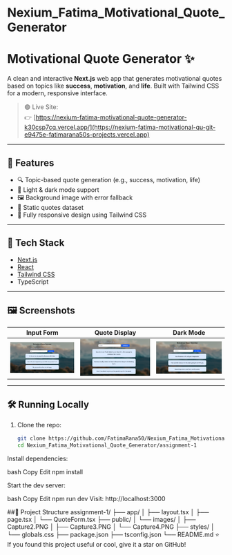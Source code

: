 # Nexium_Fatima_Motivational_Quote_Generator
# Motivational Quote Generator ✨

A clean and interactive **Next.js** web app that generates motivational quotes based on topics like **success**, **motivation**, and **life**. Built with Tailwind CSS for a modern, responsive interface.

> 🟢 Live Site:  
> 👉 [https://nexium-fatima-motivational-quote-generator-k30csp7cq.vercel.app/](https://nexium-fatima-motivational-qu-git-e9475e-fatimarana50s-projects.vercel.app)

---

## 🚀 Features

- 🔍 Topic-based quote generation (e.g., success, motivation, life)
- 🎨 Light & dark mode support
- 🖼️ Background image with error fallback
- 🧠 Static quotes dataset
- 📱 Fully responsive design using Tailwind CSS

---

## 🧰 Tech Stack

- [Next.js](https://nextjs.org/)
- [React](https://reactjs.org/)
- [Tailwind CSS](https://tailwindcss.com/)
- TypeScript

---

## 🖼️ Screenshots

| Input Form | Quote Display | Dark Mode |
|------------|----------------|-----------|
| ![Input](./images/Capture2.PNG) | ![Quotes](./images/Capture3.PNG) | ![Dark](./images/Capture4.PNG) |

---

## 🛠️ Running Locally

1. Clone the repo:
   ```bash
   git clone https://github.com/FatimaRana50/Nexium_Fatima_Motivational_Quote_Generator.git
   cd Nexium_Fatima_Motivational_Quote_Generator/assignment-1
Install dependencies:

bash
Copy
Edit
npm install

Start the dev server:

bash
Copy
Edit
npm run dev
Visit:
http://localhost:3000

##📁 Project Structure
assignment-1/
├── app/
│   ├── layout.tsx
│   ├── page.tsx
│   └── QuoteForm.tsx
├── public/
│   └── images/
│       ├── Capture2.PNG
│       ├── Capture3.PNG
│       └── Capture4.PNG
├── styles/
│   └── globals.css
├── package.json
├── tsconfig.json
└── README.md
⭐ If you found this project useful or cool, give it a star on GitHub!
